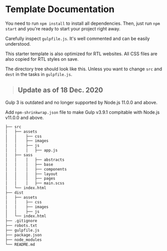 # Template Documentation

You need to run `npm install` to install all dependencies. Then, just run `npm start` and you're ready to start your project right away.

Carefully inspect `gulpfile.js`. It's well commented and can be easily understood.

This starter template is also optimized for RTL websites. All CSS files are also copied for RTL styles on save.

The directory tree should look like this. Unless you want to change `src` and `dest` in the tasks in `gulpfile.js`.

> ## Update as of 18 Dec. 2020

Gulp 3 is outdated and no longer supported by Node.js 11.0.0 and above.

Add `npm-shrinkwrap.json` file to make Gulp v3.9.1 compitable with Node.js v11.0.0 and above.

```bash
├── src
│   ├── assets
│   │    ├── css
│   │    ├── images
│   │    ├── js
│   │    │   ├── app.js
│   ├── sass
│   │    │   ├── abstracts
│   │    │   ├── base
│   │    │   ├── components
│   │    │   ├── layout
│   │    │   ├── pages
│   │    │   ├── main.scss
│   └── index.html
├── dist
│   ├── assets
│   │    ├── css
│   │    ├── images
│   │    ├── js
│   └── index.html
├── .gitignore
├── robots.txt
├── gulpfile.js
├── package.json
├── node_modules
└── README.md
```
